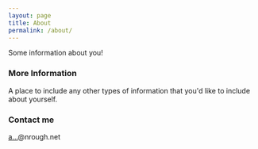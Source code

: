 ```yaml
---
layout: page
title: About
permalink: /about/
---
```


Some information about you!

### More Information

A place to include any other types of information that you'd like to include about yourself.

### Contact me

<a href="http://www.google.com/recaptcha/mailhide/d?k=01zRzkIe8ejzNJBE4fPLljhQ==&amp;c=Pm6AWcEZZC7JOS5ZhV4eTO91V497Fta2sZk4MyfgIdA=" onclick="window.open('http://www.google.com/recaptcha/mailhide/d?k\x3d01zRzkIe8ejzNJBE4fPLljhQ\x3d\x3d\x26c\x3dPm6AWcEZZC7JOS5ZhV4eTO91V497Fta2sZk4MyfgIdA\x3d', '', 'toolbar=0,scrollbars=0,location=0,statusbar=0,menubar=0,resizable=0,width=500,height=300'); return false;" title="Reveal this e-mail address">a...</a>@nrough.net
